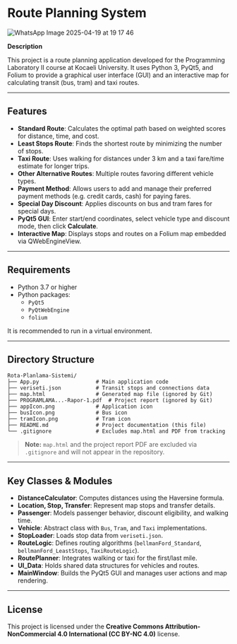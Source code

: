# Route Planning System

![WhatsApp Image 2025-04-19 at 19 17 46](https://github.com/user-attachments/assets/4a4067bb-bb4c-446b-8a30-29e0a7286b9f)


**Description**

This project is a route planning application developed for the Programming Laboratory II course at Kocaeli University. It uses Python 3, PyQt5, and Folium to provide a graphical user interface (GUI) and an interactive map for calculating transit (bus, tram) and taxi routes.

---

## Features

- **Standard Route**: Calculates the optimal path based on weighted scores for distance, time, and cost.
- **Least Stops Route**: Finds the shortest route by minimizing the number of stops.
- **Taxi Route**: Uses walking for distances under 3 km and a taxi fare/time estimate for longer trips.
- **Other Alternative Routes**: Multiple routes favoring different vehicle types.
- **Payment Method**: Allows users to add and manage their preferred payment methods (e.g. credit cards, cash) for paying fares.
- **Special Day Discount**: Applies discounts on bus and tram fares for special days.
- **PyQt5 GUI**: Enter start/end coordinates, select vehicle type and discount mode, then click **Calculate**.
- **Interactive Map**: Displays stops and routes on a Folium map embedded via QWebEngineView.

---

## Requirements

- Python 3.7 or higher
- Python packages:
  - `PyQt5`
  - `PyQtWebEngine`
  - `folium`

It is recommended to run in a virtual environment.

---

## Directory Structure

```
Rota-Planlama-Sistemi/
├── App.py                  # Main application code
├── veriseti.json           # Transit stops and connections data
├── map.html                # Generated map file (ignored by Git)
├── PROGRAMLAMA...-Rapor-1.pdf  # Project report (ignored by Git)
├── appIcon.png             # Application icon
├── busIcon.png             # Bus icon
├── tramIcon.png            # Tram icon
├── README.md               # Project documentation (this file)
└── .gitignore              # Excludes map.html and PDF from tracking
```

> **Note:** `map.html` and the project report PDF are excluded via `.gitignore` and will not appear in the repository.

---

## Key Classes & Modules

- **DistanceCalculator**: Computes distances using the Haversine formula.
- **Location, Stop, Transfer**: Represent map stops and transfer details.
- **Passenger**: Models passenger behavior, discount eligibility, and walking time.
- **Vehicle**: Abstract class with `Bus`, `Tram`, and `Taxi` implementations.
- **StopLoader**: Loads stop data from `veriseti.json`.
- **RouteLogic**: Defines routing algorithms (`bellmanFord_Standard`, `bellmanFord_LeastStops`, `TaxiRouteLogic`).
- **RoutePlanner**: Integrates walking or taxi for the first/last mile.
- **UI_Data**: Holds shared data structures for vehicles and routes.
- **MainWindow**: Builds the PyQt5 GUI and manages user actions and map rendering.

---

## License

This project is licensed under the **Creative Commons Attribution-NonCommercial 4.0 International (CC BY-NC 4.0)** license.


